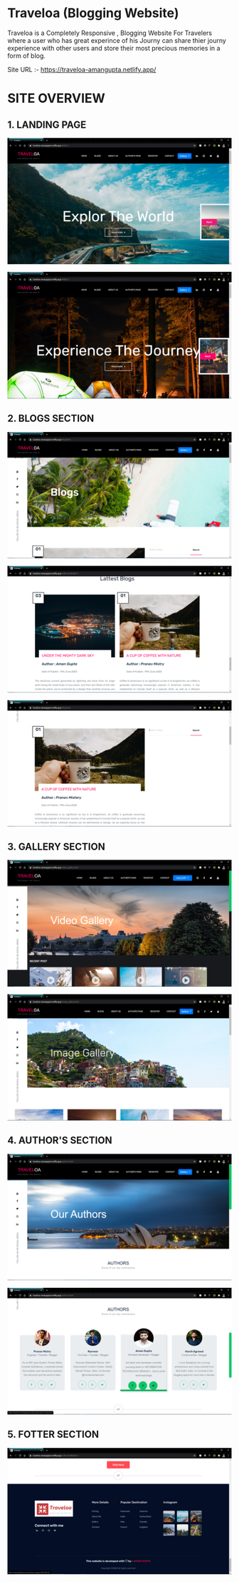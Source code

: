 # Traveloa (Blogging Website)
Traveloa is a Completely Responsive , Blogging Website For Travelers 
where a user who has great experince of his Journy 
can share thier journy experience with other users and 
store their most precious memories in a form of blog.


Site URL :- https://traveloa-amangupta.netlify.app/


# SITE OVERVIEW

## 1. LANDING PAGE

![img1](/site_overview/1.png)

![img1](/site_overview/2.png)

## 2. BLOGS SECTION


![img1](/site_overview/3.png)

![img1](/site_overview/10.png)

![img1](/site_overview/4.png)


## 3. GALLERY SECTION

![img1](/site_overview/7.png)

![img1](/site_overview/8.png)

## 4. AUTHOR'S SECTION

![img1](/site_overview/5.png)


![img1](/site_overview/6.png)

## 5. FOTTER SECTION
![img1](/site_overview/11.png)
